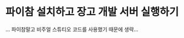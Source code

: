 <!-- -
![](https://github.com/hyeonDD/jump_to_django/blob/main/1_Part/1_4_Part/django.png)
-->
# 파이참 설치하고 장고 개발 서버 실행하기

... 파이참말고 비주얼 스튜티오 코드를 사용했기 때문에 생략...